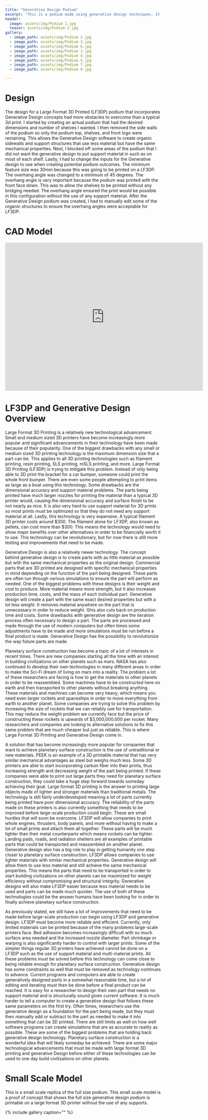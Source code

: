 ```yaml
---
title: "Generative Design Podium"
excerpt: "This is a podium made using generative design techniques. It was designed to be printed on a large fromat 3D printer."
header:
  image: assets/img/Podium 2.jpg
  teaser: assets/img/Podium 2.jpg
gallery:
  - image_path: assets/img/Podium 2.jpg
  - image_path: assets/img/Podium 3.jpg
  - image_path: assets/img/Podium 6.jpg
  - image_path: assets/img/Podium 1.jpg
  - image_path: assets/img/Podium 4.jpg
  - image_path: assets/img/Podium 5.jpg
  - image_path: assets/img/Podium 7.jpg
  - image_path: assets/img/Podium 8.jpg

---
```


# Design  

The design for a Large Format 3D Printed (LF3DP) podium that incorporates Generative Design concepts had more obstacles to overcome than a typical 3d print. I started by creating an actual podium that had the desired dimensions and number of shelves I wanted. I then removed the side walls of the podium so only the podium top, shelves, and front logo were remaining. This allows the Generative Design software to create organic sidewalls and support structures that use less material but have the same mechanical properties. Next, I blocked off some areas of the podium that I did not want the generative design to put support material in such as on most of each shelf. Lastly, I had to change the inputs for the Generative design to use when creating potential podium outcomes. The minimum feature size was 30mm because this was going to be printed on a LF3DP. The overhang angle was changed to a minimum of 45 degrees. The overhang angle is very important because the podium was printed with the front face down. This was to allow the shelves to be printed without any bridging needed. The overhang angle ensured the print would be possible in this configuration without the use of any support material. After the Generative Design podium was created, I had to manually edit some of the organic structures to ensure the overhang angles were acceptable for LF3DP. 


# CAD Model
<iframe src="https://vanderbilt643.autodesk360.com/shares/public/SH512d4QTec90decfa6ed3f0a23dc9648c55?mode=embed" width="640" height="480" allowfullscreen="true" webkitallowfullscreen="true" mozallowfullscreen="true"  frameborder="0"></iframe>


# LF3DP and Generative Design Overview
	
Large Format 3D Printing is a relatively new technological advancement. Small and medium sized 3D printers have become increasingly more popular and significant advancements in their technology have been made because of their popularity. One of the biggest drawbacks with any small or medium sized 3D printing technology is the maximum dimension size that a part can be. This applies to all 3D printing technologies such as filament printing, resin printing, SLS printing, mSLS printing, and more. Large Format 3D Printing (LF3DP) is trying to mitigate this problem. Instead of only being able to 3D print the bracket for a car bumper, someone could print the whole front bumper. There are even some people attempting to print items as large as a boat using this technology. Some drawbacks are the dimensional accuracy and support material problems. The parts being printed have much larger nozzles for printing the material than a typical 3D printer would, causing the dimensional accuracy and surface finish to be not nearly as nice. It is also very hard to use support material for 3D prints so most prints must be optimized so that they do not need any support material at all. Lastly, this technology is very expensive. A typical filament 3D printer costs around $300. The filament alone for LF3DP, also known as pellets, can cost more than $300. This means the technology would need to show major benefits over other alternatives in order to be financially worth it to use. This technology can be revolutionary, but for now there is still more testing and improvements that need to be made. 
 
 
Generative Design is also a relatively newer technology. The concept behind generative design is to create parts with as little material as possible but with the same mechanical properties as the original design. Commercial parts that are 3D printed are designed with specific mechanical properties in mind depending on the function of the part being designed. These parts are often run through various simulations to ensure the part will perform as needed. One of the biggest problems with these designs is their weight and cost to produce. More material means more strength, but it also increases production time, costs, and the mass of each individual part. Generative design will create a part with the same exact desired properties but with a lot less weight. It removes material anywhere on the part that is unnecessary in order to reduce weight. Ghis also cuts back on production time and costs. Some drawbacks with generative design are the iteration process often necessary to design a part. The parts are processed and made through the use of modern computers but often times some adjustments have to be made and more simulations must be run before a final product is made. Generative Design has the possibility to revolutionize the way future parts are made. 
	
Planetary surface construction has become a topic of a lot of interests in recent times. There are new companies starting all the time with an interest in building civilizations on other planets such as mars. NASA has also continued to develop their own technologies in many different areas in order to make the Sci-Fi dream of living on mars into a reality. The problem a lot of these researchers are facing is how to get the materials to other planets in order to be reassembled. Some machines have to be constructed here on earth and then transported to other planets without breaking anything. These materials and machines can become very heavy, which means you need even larger rockets and spaceships in order to move everything from earth to another planet. Some companies are trying to solve this problem by increasing the size of rockets that we can reliably use for transportation. This may reduce the weight problem we currently face but the price of constructing these rockets is upwards of $3,000,000,000 per rocket. Many researchers and companies are looking to alternative solutions to fix this same problem that are much cheaper but just as reliable. This is where Large Format 3D Printing and Generative Design come in. 
	
A solution that has become increasingly more popular for companies that want to achieve planetary surface construction is the use of untraditional or new materials. PEEK is an example of a 3D printable material that has very similar mechanical advantages as steel but weighs much less. Some 3D printers are able to start incorporating carbon fiber into their prints, thus increasing strength and decreasing weight of the part being printed. If these companies were able to print out large parts they need for planetary surface construction, they could take a huge step forward towards someday achieving their goal. Large format 3D printing is the answer to printing large objects made of lighter and stronger materials than traditional metals. The technology is still fairly underdeveloped meaning a lot of parts currently being printed have poor dimensional accuracy. The reliability of the parts made on these printers is also currently something that needs to be improved before large-scale production could begin. These are small hurdles that will soon be overcome. LF3DP will allow companies to print whole engines, thrusters, body panels, and more without having to make a lot of small prints and attach them all together. These parts will be much lighter than their metal counterparts which means rockets can be lighter. Landing pads, roads, and radiation shelters are all examples of printable parts that could be transported and reassembled on another planet. Generative design also has a big role to play in getting humanity one step closer to planetary surface construction. LF3DP allows companies to use lighter materials with similar mechanical properties. Generative design will allow them to use less material and still achieve the same mechanical properties. This means the parts that need to be transported in order to start building civilizations on other planets can be maximized for weight efficiency without compromising and structural integrity.  Generative designs will also make LF3DP easier because less material needs to be used and parts can be made much quicker. The use of both of these technologies could be the answer humans have been looking for in order to finally achieve planetary surface construction. 
	
As previously stated, we still have a lot of improvements that need to be made before large-scale production can begin using LF3DP and generative design. LF3DP must become more reliable and efficient. Currently, only limited materials can be printed because of the many problems large-scale printers face. Bed adhesion becomes increasingly difficult with so much surface area needed and the increased nozzle diameter. Part shrinkage or warping is also significantly harder to control with larger prints. Some of the simpler things regular 3D printers have achieved cannot be done on a LF3DP such as the use of support material and multi-material prints. All these problems must be solved before this technology can come close to being reliable enough for planetary surface construction. Generative design has some constraints as well that must be removed as technology continues to advance. Current programs and computers are able to create generatively designed parts in a somewhat reasonable time, but a lot of editing and iterating must then be done before a final product can be reached. It is easy for a researcher to design their own part that needs no support material and is structurally sound given current software. It is much harder to tell a computer to create a generative design that follows these same parameters on the first try. Often times, researchers use the generative design as a foundation for the part being made, but they must then manually add or subtract to the part as needed to make it into something that can be 3D printed. There are still limits as well on how well software programs can create simulations that are as accurate to reality as possible. These are some of the biggest problems that are holding back generative design technology. Planetary surface construction is a wonderful idea that will likely someday be achieved. There are some major technological advancements that must be made with large format 3D printing and generative Design before either of these technologies can be used to one day build civilizations on other planets. 


# Small Scale Model 

This is a small scale replica of the full size podium. This small scale model is a proof of concept that shows the full size generative design podium is printable on a large format 3D printer without the use of any supports. 

{% include gallery caption="" %} 








